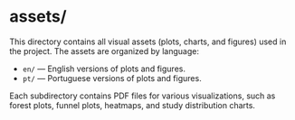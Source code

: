 # assets/

This directory contains all visual assets (plots, charts, and figures) used in the project. The assets are organized by language:

- `en/` — English versions of plots and figures.
- `pt/` — Portuguese versions of plots and figures.

Each subdirectory contains PDF files for various visualizations, such as forest plots, funnel plots, heatmaps, and study distribution charts. 